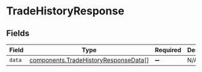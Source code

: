 # TradeHistoryResponse


## Fields

| Field                                                                                        | Type                                                                                         | Required                                                                                     | Description                                                                                  |
| -------------------------------------------------------------------------------------------- | -------------------------------------------------------------------------------------------- | -------------------------------------------------------------------------------------------- | -------------------------------------------------------------------------------------------- |
| `data`                                                                                       | [components.TradeHistoryResponseData](../../models/components/tradehistoryresponsedata.md)[] | :heavy_minus_sign:                                                                           | N/A                                                                                          |